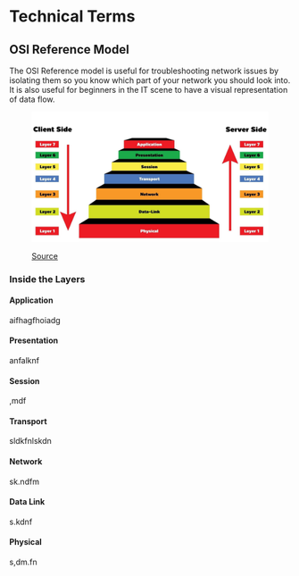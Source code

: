 # Technical Terms

## OSI Reference Model&#x20;

The OSI Reference model is useful for troubleshooting network issues by isolating them so you know which part of your network you should look into. It is also useful for beginners in the IT scene to have a visual representation of data flow.&#x20;

<figure><img src="../.gitbook/assets/image (6).png" alt=""><figcaption><p><a href="https://www.mbtechtalker.com/what-is-the-osi-model/">Source</a></p></figcaption></figure>

### Inside the Layers

#### Application&#x20;

aifhagfhoiadg

#### Presentation

anfalknf

#### Session

,mdf

#### Transport&#x20;

sldkfnlskdn

#### Network&#x20;

sk.ndfm

#### Data Link

s.kdnf

#### Physical&#x20;

s,dm.fn
